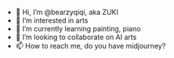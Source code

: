 - 👋 Hi, I’m @bearzyqiqi, aka ZUKI
- 👀 I’m interested in arts
- 🌱 I’m currently learning painting, piano
- 💞️ I’m looking to collaborate on AI arts
- 📫 How to reach me, do you have midjourney?
